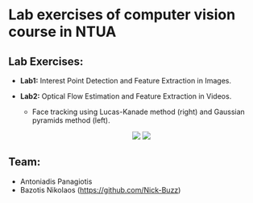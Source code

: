 # Lab exercises of computer vision course in NTUA

## Lab Exercises:
  - __Lab1:__ Interest Point Detection and Feature Extraction in Images.
  - __Lab2:__ Optical Flow Estimation and Feature Extraction in Videos.
    - Face tracking using Lucas-Kanade method (right) and Gaussian pyramids method (left).
    
    
    
    
    <p align="center">
    <img src="https://media.giphy.com/media/WT9Ptpa7mr6GpaMt9v/giphy.gif"  />
      <img src="https://media.giphy.com/media/gg9HD2RADF9g5uGlgN/giphy.gif"  />
    </p>


## Team:
- Antoniadis Panagiotis
- Bazotis Nikolaos (https://github.com/Nick-Buzz)

